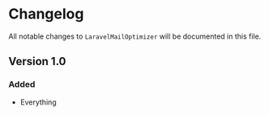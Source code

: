 # Changelog

All notable changes to `LaravelMailOptimizer` will be documented in this file.

## Version 1.0

### Added
- Everything
